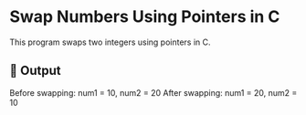 # Swap Numbers Using Pointers in C

This program swaps two integers using pointers in C.

## 🔸 Output

Before swapping:
num1 = 10, num2 = 20
After swapping:
num1 = 20, num2 = 10
